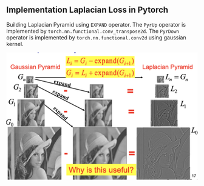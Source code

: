 ## Implementation Laplacian Loss in Pytorch

Building Laplacian Pyramid using `EXPAND` operator. The `PyrUp` operator is implemented by `torch.nn.functional.conv_transpose2d`. The `PyrDown` operator is implemented by `torch.nn.functional.conv2d` using gaussian kernel.

![laplacian](./LaplacianPyramid.png)